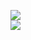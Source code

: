 [![](https://img.shields.io/badge/Made%20With-Github%20Spray-lightgrey.svg?style=for-the-badge&logo=github)](https://github.com/Annihil/github-spray#25940)  
[![](https://i.imgur.com/2DrTn0Z.gif)](https://github.com/Annihil/github-spray)